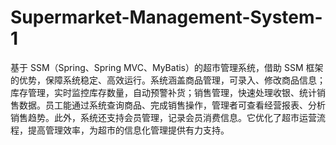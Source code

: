 # Supermarket-Management-System-1
基于 SSM（Spring、Spring MVC、MyBatis）的超市管理系统，借助 SSM 框架的优势，保障系统稳定、高效运行。系统涵盖商品管理，可录入、修改商品信息；库存管理，实时监控库存数量，自动预警补货；销售管理，快速处理收银、统计销售数据。员工能通过系统查询商品、完成销售操作，管理者可查看经营报表、分析销售趋势。此外，系统还支持会员管理，记录会员消费信息。它优化了超市运营流程，提高管理效率，为超市的信息化管理提供有力支持。 
